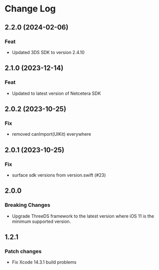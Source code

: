 # Change Log

## 2.2.0 (2024-02-06)

### Feat

- Updated 3DS SDK to version 2.4.10

## 2.1.0 (2023-12-14)

### Feat

- Updated to latest version of Netcetera SDK

## 2.0.2 (2023-10-25)

### Fix

- removed canImport(UIKit) everywhere

## 2.0.1 (2023-10-25)

### Fix

- surface sdk versions from version.swift (#23)

## 2.0.0

### Breaking Changes

- Upgrade ThreeDS framework to the latest version where iOS 11 is the minimum supported version.

## 1.2.1

### Patch changes

- Fix Xcode 14.3.1 build problems
